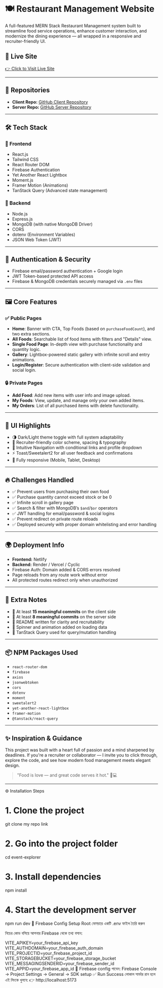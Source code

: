 # 🍽️ Restaurant Management Website

A full-featured MERN Stack Restaurant Management system built to streamline food service operations, enhance customer interaction, and modernize the dining experience — all wrapped in a responsive and recruiter-friendly UI.

## 🚀 Live Site

[👉 Click to Visit Live Site](epiqdine.netlify.app/)

---

## 📂 Repositories

- **Client Repo:** [GitHub Client Repository](https://github.com/Programming-Hero-Web-Course4/b11a11-client-side-Arpan-collab)
- **Server Repo:** [GitHub Server Repository](https://github.com/Programming-Hero-Web-Course4/b11a11-server-side-Arpan-collab/tree/main)

---

## 🛠️ Tech Stack

### 🔹 Frontend

- React.js
- Tailwind CSS
- React Router DOM
- Firebase Authentication
- Yet Another React Lightbox
- Moment.js
- Framer Motion (Animations)
- TanStack Query (Advanced state management)

### 🔸 Backend

- Node.js
- Express.js
- MongoDB (with native MongoDB Driver)
- CORS
- dotenv (Environment Variables)
- JSON Web Token (JWT)

---

## 🔐 Authentication & Security

- Firebase email/password authentication + Google login
- JWT Token-based protected API access
- Firebase & MongoDB credentials securely managed via `.env` files

---

## 🖼️ Core Features

### ✅ Public Pages

- **Home**: Banner with CTA, Top Foods (based on `purchaseFoodCount`), and two extra sections.
- **All Foods**: Searchable list of food items with filters and "Details" view.
- **Single Food Page**: In-depth view with purchase functionality and quantity logic.
- **Gallery**: Lightbox-powered static gallery with infinite scroll and entry animations.
- **Login/Register**: Secure authentication with client-side validation and social login.

### 🔒 Private Pages

- **Add Food**: Add new items with user info and image upload.
- **My Foods**: View, update, and manage only your own added items.
- **My Orders**: List of all purchased items with delete functionality.

---

## 📸 UI Highlights

- 🌗 Dark/Light theme toggle with full system adaptability
- 🎨 Recruiter-friendly color scheme, spacing & typography
- 🧭 Intuitive Navigation with conditional links and profile dropdown
- ⚡ Toast/Sweetalert2 for all user feedback and confirmations
- 📱 Fully responsive (Mobile, Tablet, Desktop)

---

## 🔥 Challenges Handled

- ✅ Prevent users from purchasing their own food
- ✅ Purchase quantity cannot exceed stock or be 0
- ✅ Infinite scroll in gallery page
- ✅ Search & filter with MongoDB’s `$and`/`$or` operators
- ✅ JWT handling for email/password & social logins
- ✅ Prevent redirect on private route reloads
- ✅ Deployed securely with proper domain whitelisting and error handling

---

## 🌍 Deployment Info

- **Frontend:** Netlify
- **Backend:** Render / Vercel / Cyclic
- Firebase Auth: Domain added & CORS errors resolved
- Page reloads from any route work without error
- All protected routes redirect only when unauthorized

---

## 📝 Extra Notes

- 🔄 At least **15 meaningful commits** on the client side
- 🔄 At least **8 meaningful commits** on the server side
- 📄 README written for clarity and recruitability
- 🌟 Spinner and animation added on loading data
- 🧪 TanStack Query used for query/mutation handling

---

## 📦 NPM Packages Used

- `react-router-dom`
- `firebase`
- `axios`
- `jsonwebtoken`
- `cors`
- `dotenv`
- `moment`
- `sweetalert2`
- `yet-another-react-lightbox`
- `framer-motion`
- `@tanstack/react-query`

---

## ✨ Inspiration & Guidance

This project was built with a heart full of passion and a mind sharpened by deadlines. If you're a recruiter or collaborator — I invite you to click through, explore the code, and see how modern food management meets elegant design.

> "Food is love — and great code serves it hot." 🍝💻

---
⚙️ Installation Steps

# 1. Clone the project
git clone my repo link

# 2. Go into the project folder
cd event-explorer

# 3. Install dependencies
npm install

# 4. Start the development server
npm run dev
🔑 Firebase Config Setup
Root ফোল্ডারে একটি .env ফাইল তৈরি করুন

নিচের কোড বসিয়ে আপনার Firebase থেকে তথ্য বসান:

VITE_APIKEY=your_firebase_api_key
VITE_AUTHDOMAIN=your_firebase_auth_domain
VITE_PROJECTID=your_firebase_project_id
VITE_STORAGEBUCKET=your_firebase_storage_bucket
VITE_MESSAGINGSENDERID=your_firebase_sender_id
VITE_APPID=your_firebase_app_id
📌 Firebase config পাবেন: Firebase Console → Project Settings → General → SDK setup
✅ Run Success
লোকাল সার্ভার রান হলে এই লিংকে খুলবে:
👉 http://localhost:5173
